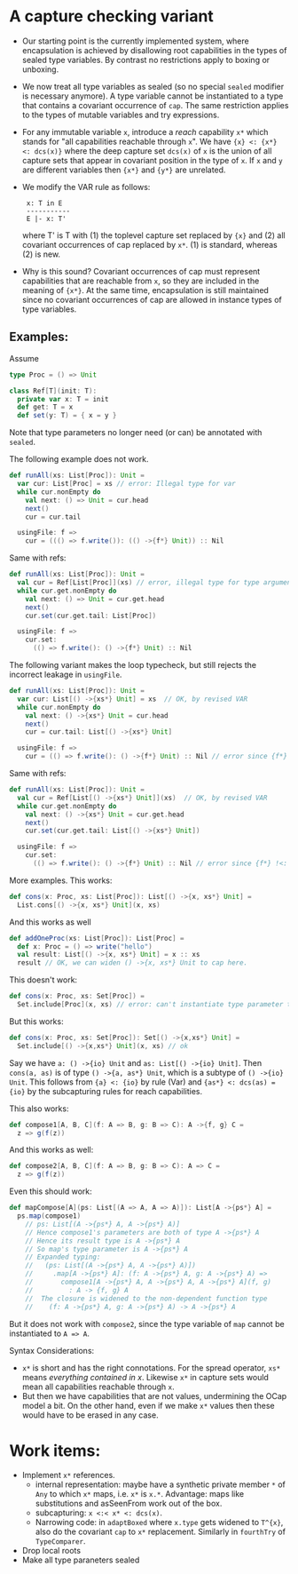 A capture checking variant
==========================

 - Our starting point is the currently implemented system, where encapsulation is achieved by disallowing root capabilities in
 the types of sealed type variables. By contrast no restrictions apply
 to boxing or unboxing.

 - We now treat all type variables as sealed (so no special `sealed` modifier is necessary anymore). A type variable cannot be instantiated to a type that contains a covariant occurrence of `cap`. The same restriction applies to the types of mutable variables and try expressions.

 - For any immutable variable `x`, introduce a _reach_ capability `x*` which stands for
   "all capabilities reachable through `x`". We have `{x} <: {x*} <: dcs(x)}` where the deep capture set `dcs(x)` of `x`
   is the union of all capture sets that appear in covariant position in the type of `x`. If `x` and `y` are different
   variables then `{x*}` and `{y*}` are unrelated.

 - We modify the VAR rule as follows:

        x: T in E
        -----------
        E |- x: T'

   where T' is T with (1) the toplevel capture set replaced by `{x}` and
   (2) all covariant occurrences of cap replaced by `x*`. (1) is standard,
   whereas (2) is new.

- Why is this sound? Covariant occurrences of cap must represent capabilities that are reachable from `x`, so they are included in the meaning of `{x*}`. At the same time, encapsulation is still maintained since no covariant occurrences of cap are allowed in instance types of
type variables.

## Examples:

Assume
```scala
type Proc = () => Unit

class Ref[T](init: T):
  private var x: T = init
  def get: T = x
  def set(y: T) = { x = y }
```
Note that type parameters no longer need (or can) be annotated with `sealed`.

The following example does not work.
```scala
def runAll(xs: List[Proc]): Unit =
  var cur: List[Proc] = xs // error: Illegal type for var
  while cur.nonEmpty do
    val next: () => Unit = cur.head
    next()
    cur = cur.tail

  usingFile: f =>
    cur = ((() => f.write()): (() ->{f*} Unit)) :: Nil
```
Same with refs:
```scala
def runAll(xs: List[Proc]): Unit =
  val cur = Ref[List[Proc]](xs) // error, illegal type for type argument to Ref
  while cur.get.nonEmpty do
    val next: () => Unit = cur.get.head
    next()
    cur.set(cur.get.tail: List[Proc])

  usingFile: f =>
    cur.set:
      (() => f.write(): () ->{f*} Unit) :: Nil
```

The following variant makes the loop typecheck, but
still rejects the incorrect leakage in `usingFile`.
```scala
def runAll(xs: List[Proc]): Unit =
  var cur: List[() ->{xs*} Unit] = xs  // OK, by revised VAR
  while cur.nonEmpty do
    val next: () ->{xs*} Unit = cur.head
    next()
    cur = cur.tail: List[() ->{xs*} Unit]

  usingFile: f =>
    cur = (() => f.write(): () ->{f*} Unit) :: Nil // error since {f*} !<: {xs*}
```

Same with refs:
```scala
def runAll(xs: List[Proc]): Unit =
  val cur = Ref[List[() ->{xs*} Unit]](xs)  // OK, by revised VAR
  while cur.get.nonEmpty do
    val next: () ->{xs*} Unit = cur.get.head
    next()
    cur.set(cur.get.tail: List[() ->{xs*} Unit])

  usingFile: f =>
    cur.set:
      (() => f.write(): () ->{f*} Unit) :: Nil // error since {f*} !<: {xs*}
```

More examples. This works:
```scala
def cons(x: Proc, xs: List[Proc]): List[() ->{x, xs*} Unit] =
  List.cons[() ->{x, xs*} Unit](x, xs)
```
And this works as well
```scala
def addOneProc(xs: List[Proc]): List[Proc] =
  def x: Proc = () => write("hello")
  val result: List[() ->{x, xs*} Unit] = x :: xs
  result // OK, we can widen () ->{x, xs*} Unit to cap here.
```
This doesn't work:
```scala
def cons(x: Proc, xs: Set[Proc]) =
  Set.include[Proc](x, xs) // error: can't instantiate type parameter to Proc
```
But this works:
```scala
def cons(x: Proc, xs: Set[Proc]): Set[() ->{x,xs*} Unit] =
  Set.include[() ->{x,xs*} Unit](x, xs) // ok
```
Say we have `a: () ->{io} Unit` and `as: List[() ->{io} Unit]`. Then `cons(a, as)`
is of type `() ->{a, as*} Unit`, which is a subtype of `() ->{io} Unit`. This follows from
`{a} <: {io}` by rule (Var) and `{as*} <: dcs(as) = {io}` by the subcapturing rules for
reach capabilities.

This also works:
```scala
def compose1[A, B, C](f: A => B, g: B => C): A ->{f, g} C =
  z => g(f(z))
```
And this works as well:
```scala
def compose2[A, B, C](f: A => B, g: B => C): A => C =
  z => g(f(z))
```
Even this should work:
```scala
def mapCompose[A](ps: List[(A => A, A => A)]): List[A ->{ps*} A] =
  ps.map(compose1)
    // ps: List[(A ->{ps*} A, A ->{ps*} A)]
    // Hence compose1's parameters are both of type A ->{ps*} A
    // Hence its result type is A ->{ps*} A
    // So map's type parameter is A ->{ps*} A
    // Expanded typing:
    //   (ps: List[(A ->{ps*} A, A ->{ps*} A)])
    //     .map[A ->{ps*} A]: (f: A ->{ps*} A, g: A ->{ps*} A) =>
    //       compose1[A ->{ps*} A, A ->{ps*} A, A ->{ps*} A](f, g)
    //         : A -> {f, g} A
    //  The closure is widened to the non-dependent function type
    //    (f: A ->{ps*} A, g: A ->{ps*} A) -> A ->{ps*} A
```
But it does not work with `compose2`, since the type variable of `map` cannot be instantiated to `A => A`.

Syntax Considerations:

 - `x*` is short and has the right connotations. For the spread operator, `xs*` means
   _everything contained in x_. Likewise `x*` in capture sets would mean all capabilities
   reachable through `x`.
 - But then we have capabilities that are not values, undermining the OCap model a bit.
   On the other hand, even if we make `x*` values then these would have to be erased in any case.

Work items:
===========

 - Implement `x*` references.
    - internal representation: maybe have a synthetic private member `*` of
      `Any` to which `x*` maps, i.e. `x*` is `x.*`. Advantage: maps like substitutions
      and asSeenFrom work out of the box.
    - subcapturing: `x <:< x* <: dcs(x)`.
    - Narrowing code: in `adaptBoxed` where `x.type` gets widened to `T^{x}`, also
      do the covariant `cap` to `x*` replacement. Similarly in `fourthTry` of `TypeComparer`.
 - Drop local roots
 - Make all type paraneters sealed

